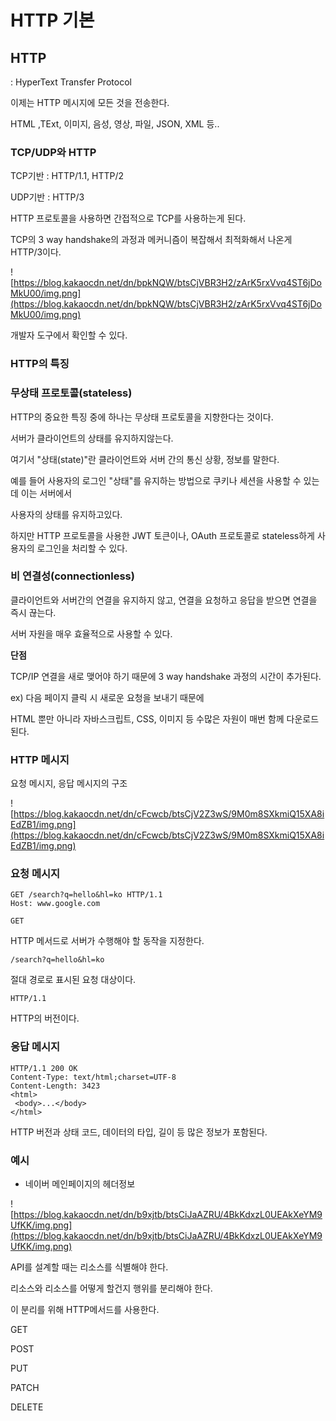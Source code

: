 # **HTTP 기본**

## **HTTP**

: HyperText Transfer Protocol

이제는 HTTP 메시지에 모든 것을 전송한다.

HTML ,TExt, 이미지, 음성, 영상, 파일, JSON, XML 등..

### **TCP/UDP와 HTTP**

TCP기반 : HTTP/1.1, HTTP/2

UDP기반 : HTTP/3

HTTP 프로토콜을 사용하면 간접적으로 TCP를 사용하는게 된다.

TCP의 3 way handshake의 과정과 메커니즘이 복잡해서 최적화해서 나온게  HTTP/3이다.

![https://blog.kakaocdn.net/dn/bpkNQW/btsCjVBR3H2/zArK5rxVvq4ST6jDoMkU00/img.png](https://blog.kakaocdn.net/dn/bpkNQW/btsCjVBR3H2/zArK5rxVvq4ST6jDoMkU00/img.png)

개발자 도구에서 확인할 수 있다.

### **HTTP의 특징**

### **무상태 프로토콜(stateless)**

HTTP의 중요한 특징 중에 하나는 무상태 프로토콜을 지향한다는 것이다.

서버가 클라이언트의 상태를 유지하지않는다.

여기서 "상태(state)"란 클라이언트와 서버 간의 통신 상황, 정보를 말한다.

예를 들어 사용자의 로그인 "상태"를 유지하는 방법으로 쿠키나 세션을 사용할 수 있는데 이는 서버에서

사용자의 상태를 유지하고있다.

하지만 HTTP 프로토콜을 사용한 JWT 토큰이나, OAuth 프로토콜로 stateless하게 사용자의 로그인을 처리할 수 있다.

### **비 연결성(connectionless)**

클라이언트와 서버간의 연결을 유지하지 않고, 연결을 요청하고 응답을 받으면 연결을 즉시 끊는다.

서버 자원을 매우 효율적으로 사용할 수 있다.

**단점**

TCP/IP 연결을 새로 맺어야 하기 때문에 3 way handshake 과정의 시간이 추가된다.

ex) 다음 페이지 클릭 시 새로운 요청을 보내기 때문에

HTML 뿐만 아니라 자바스크립트, CSS, 이미지 등 수많은 자원이 매번 함께 다운로드 된다.

### **HTTP 메시지**

요청 메시지, 응답 메시지의 구조

![https://blog.kakaocdn.net/dn/cFcwcb/btsCjV2Z3wS/9M0m8SXkmiQ15XA8iEdZB1/img.png](https://blog.kakaocdn.net/dn/cFcwcb/btsCjV2Z3wS/9M0m8SXkmiQ15XA8iEdZB1/img.png)

### **요청 메시지**

```
GET /search?q=hello&hl=ko HTTP/1.1
Host: www.google.com
```

`GET`

HTTP 메서드로 서버가 수행해야 할 동작을 지정한다.

`/search?q=hello&hl=ko`

절대 경로로 표시된 요청 대상이다.

`HTTP/1.1`

HTTP의 버전이다.

### **응답 메시지**

```
HTTP/1.1 200 OK
Content-Type: text/html;charset=UTF-8
Content-Length: 3423
<html>
 <body>...</body>
</html>
```

HTTP 버전과 상태 코드, 데이터의 타입, 길이 등 많은 정보가 포함된다.

### **예시**

- 네이버 메인페이지의 헤더정보

![https://blog.kakaocdn.net/dn/b9xjtb/btsCiJaAZRU/4BkKdxzL0UEAkXeYM9UfKK/img.png](https://blog.kakaocdn.net/dn/b9xjtb/btsCiJaAZRU/4BkKdxzL0UEAkXeYM9UfKK/img.png)

API를 설계할 때는 리소스를 식별해야 한다.

리소스와 리소스를 어떻게 할건지 행위를 분리해야 한다.

이 분리를 위해 HTTP메서드를 사용한다.

GET

POST

PUT

PATCH

DELETE